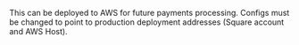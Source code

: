 This can be deployed to AWS for future payments processing.
Configs must be changed to point to production deployment addresses (Square account and AWS Host).

